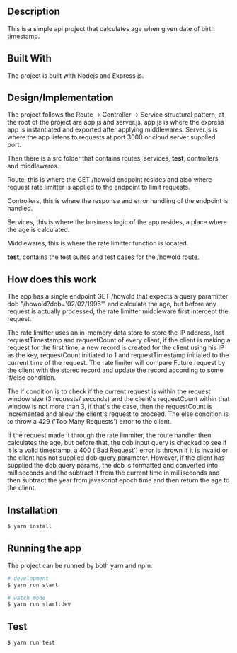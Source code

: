 ## Description

This is a simple api project that calculates age when given date of birth timestamp.


## Built With

The project is built with Nodejs and Express js.

## Design/Implementation

The project follows the Route -> Controller -> Service structural pattern, at the
root of the project are app.js and server.js, app.js is where the express app is 
instantiated and exported after applying middlewares. Server.js is where the app
listens to requests at port 3000 or cloud server supplied port.

Then there is a src folder that contains routes, services, __test__, controllers 
and middlewares.

Route, this is where the GET /howold endpoint resides and also where request rate limitter
is applied to the endpoint to limit requests.

Controllers, this is where the response and error handling of the endpoint is handled.

Services, this is where the business logic of the app resides, a place where the age
is calculated.

Middlewares, this is where the rate limitter function is located.

__test__, contains the test suites and test cases for the /howold route.

## How does this work

The app has a single endpoint GET /howold that expects a query paramitter dob "/howold?dob='02/02/1996'" 
and calculate the age, but before any request is actually processed, the rate limitter middleware first intercept the request.

The rate limitter uses an in-memory data store to store the IP address, last requestTimestamp and requestCount of every client,
if the client is making a request for the first time,  a new record is created for the client using his IP as the key, requestCount initiated to 1
and requestTimestamp initiated to the current time of the request. The rate limiter will compare Future request by the client with the
stored record and update the record according to some if/else condition.

The if condition is to check if the current request is within the request window size (3 requests/ seconds) and the client's requestCount within
that window is not more than 3, if that's the case, then the requestCount is incremented and allow the client's request to proceed. The else condition 
is to throw a 429 ('Too Many Requests') error to the client.

If the request made it through the rate limmiter, the route handler then calculates the age, but before that, the dob input query is checked to see if
it is a valid timestamp, a 400 ('Bad Request') error is thrown if it is invalid or the client has not supplied dob query parameter. However, if the client
has supplied the dob query params, the dob is formatted and converted into milliseconds and the subtract it from the current time in milliseconds and then
subtract the year from javascript epoch time and then return the age to the client.

## Installation

```bash
$ yarn install
```

## Running the app

The project can be runned by both yarn and npm.

```bash
# development
$ yarn run start

# watch mode
$ yarn run start:dev
```

## Test

```bash
$ yarn run test
```
